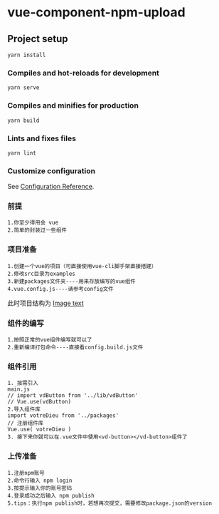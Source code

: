 # vue-component-npm-upload

## Project setup
```
yarn install
```

### Compiles and hot-reloads for development
```
yarn serve
```

### Compiles and minifies for production
```
yarn build
```

### Lints and fixes files
```
yarn lint
```

### Customize configuration
See [Configuration Reference](https://cli.vuejs.org/config/).

### 前提

```
1.你至少得用会 vue
2.简单的封装过一些组件
```

### 项目准备

```
1.创建一个vue的项目（可直接使用vue-cli脚手架直接搭建）
2.修改src目录为examples
3.新建packages文件夹----用来存放编写的vue组件
4.vue.config.js----请参考config文件
```
此时项目结构为 [Image text](https://github.com/imwarming/npm_vue_component/blob/master/README_img/1.jpg)
### 组件的编写

```
1.按照正常的vue组件编写就可以了
2.重新编译打包命令----直接看config.build.js文件
```

### 组件引用
```
1. 按需引入
main.js
// import vdButton from '../lib/vdButton'
// Vue.use(vdButton)
2.导入组件库
import votreDieu from '../packages'
// 注册组件库
Vue.use( votreDieu )
3. 接下来你就可以在.vue文件中使用<vd-button></vd-button>组件了
```

### 上传准备

```
1.注册npm账号
2.命令行输入 npm login  
3.按提示输入你的账号密码
4.登录成功之后输入 npm publish
5.tips：执行npm publish时，若想再次提交，需要修改package.json的version
```
